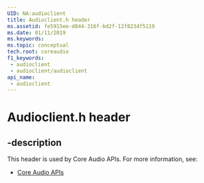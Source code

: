 ```yaml
---
UID: NA:audioclient
title: Audioclient.h header
ms.assetid: fe5915ee-d844-316f-bd2f-12f8234f5119
ms.date: 01/11/2019
ms.keywords: 
ms.topic: conceptual
tech.root: coreaudio
f1_keywords:
 - audioclient
 - audioclient/audioclient
api_name:
 - audioclient
---
```


# Audioclient.h header


## -description

This header is used by Core Audio APIs. For more information, see:

- [Core Audio APIs](../_coreaudio/index.md)

